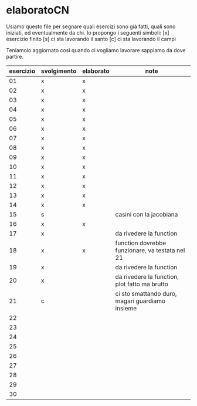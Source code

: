 # elaboratoCN

Usiamo questo file per segnare quali esercizi sono già fatti, quali sono iniziati, ed eventualmente da chi.
Io propongo i seguenti simboli:
  [x]   esercizio finito
  [s]   ci sta lavorando il santo
  [c]   ci sta lavorando il campi

Teniamolo aggiornato così quando ci vogliamo lavorare sappiamo da dove partire.

|esercizio|svolgimento|elaborato|note|
|---------|-----------|---------|----|
|01|x|x| |
|02|x|x| |
|03|x|x| |
|04|x|x| |
|05|x|x| |
|06|x|x| |
|07|x|x| |
|08|x|x| |
|09|x|x| |
|10|x|x| |
|11|x|x| |
|12|x|x| |
|13|x|x| |
|14|x|x| |
|15|s| |casini con la jacobiana |
|16|x|x| |
|17|x| |da rivedere la function|
|18|x|x|function dovrebbe funzionare, va testata nel 21|
|19|x| |da rivedere la function|
|20|x| |da rivedere la function, plot fatto ma brutto|
|21|c| |ci sto smattando duro, magari guardiamo insieme|
|22| | | |
|23| | | |
|24| | | |
|25| | | |
|26| | | |
|27| | | |
|28| | | |
|29| | | |
|30| | | |
